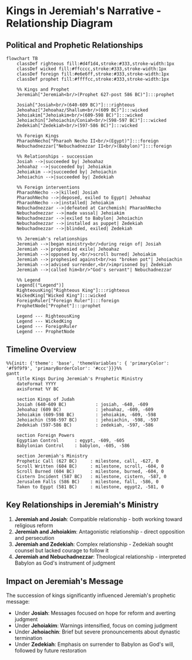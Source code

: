 # Kings in Jeremiah's Narrative - Relationship Diagram

## Political and Prophetic Relationships

```mermaid
flowchart TB
    classDef righteous fill:#d4f1d4,stroke:#333,stroke-width:1px
    classDef wicked fill:#ffcccc,stroke:#333,stroke-width:1px
    classDef foreign fill:#e6e6ff,stroke:#333,stroke-width:1px
    classDef prophet fill:#ffffcc,stroke:#333,stroke-width:1px
    
    %% Kings and Prophet
    Jeremiah["Jeremiah<br/>(Prophet 627-post 586 BC)"]:::prophet
    
    Josiah["Josiah<br/>(640-609 BC)"]:::righteous
    Jehoahaz["Jehoahaz/Shallum<br/>(609 BC)"]:::wicked
    Jehoiakim["Jehoiakim<br/>(609-598 BC)"]:::wicked
    Jehoiachin["Jehoiachin/Coniah<br/>(598-597 BC)"]:::wicked
    Zedekiah["Zedekiah<br/>(597-586 BC)"]:::wicked
    
    %% Foreign Kings
    PharaohNecho["Pharaoh Necho II<br/>(Egypt)"]:::foreign
    Nebuchadnezzar["Nebuchadnezzar II<br/>(Babylon)"]:::foreign
    
    %% Relationships - succession
    Josiah -->|succeeded by| Jehoahaz
    Jehoahaz -->|succeeded by| Jehoiakim
    Jehoiakim -->|succeeded by| Jehoiachin
    Jehoiachin -->|succeeded by| Zedekiah
    
    %% Foreign interventions
    PharaohNecho -->|killed| Josiah
    PharaohNecho -->|deposed, exiled to Egypt| Jehoahaz
    PharaohNecho -->|installed| Jehoiakim
    Nebuchadnezzar -->|defeated at Carchemish| PharaohNecho
    Nebuchadnezzar -->|made vassal| Jehoiakim
    Nebuchadnezzar -->|exiled to Babylon| Jehoiachin
    Nebuchadnezzar -->|installed as puppet| Zedekiah
    Nebuchadnezzar -->|blinded, exiled| Zedekiah
    
    %% Jeremiah's relationships
    Jeremiah -->|began ministry<br/>during reign of| Josiah
    Jeremiah -->|prophesied exile| Jehoahaz
    Jeremiah -->|opposed by,<br/>scroll burned| Jehoiakim
    Jeremiah -->|prophesied against<br/>as "broken pot"| Jehoiachin
    Jeremiah -->|advised surrender,<br/>imprisoned by| Zedekiah
    Jeremiah -->|called him<br/>"God's servant"| Nebuchadnezzar
    
    %% Legend
    Legend[("Legend")]
    RighteousKing["Righteous King"]:::righteous
    WickedKing["Wicked King"]:::wicked
    ForeignRuler["Foreign Ruler"]:::foreign
    ProphetNode["Prophet"]:::prophet
    
    Legend --- RighteousKing
    Legend --- WickedKing
    Legend --- ForeignRuler
    Legend --- ProphetNode
```

## Timeline Overview

```mermaid
%%{init: {'theme': 'base', 'themeVariables': { 'primaryColor': '#f9f9f9', 'primaryBorderColor': '#ccc'}}}%%
gantt
    title Kings During Jeremiah's Prophetic Ministry
    dateFormat YYYY
    axisFormat %Y BC
    
    section Kings of Judah
    Josiah (640-609 BC)           : josiah, -640, -609
    Jehoahaz (609 BC)             : jehoahaz, -609, -609
    Jehoiakim (609-598 BC)        : jehoiakim, -609, -598
    Jehoiachin (598-597 BC)       : jehoiachin, -598, -597
    Zedekiah (597-586 BC)         : zedekiah, -597, -586
    
    section Foreign Powers
    Egyptian Control      : egypt, -609, -605
    Babylonian Control    : babylon, -605, -586
    
    section Jeremiah's Ministry
    Prophetic Call (627 BC)     : milestone, call, -627, 0
    Scroll Written (604 BC)     : milestone, scroll, -604, 0
    Scroll Burned (604 BC)      : milestone, burned, -604, 0
    Cistern Incident (587 BC)   : milestone, cistern, -587, 0
    Jerusalem Falls (586 BC)    : milestone, fall, -586, 0
    Taken to Egypt (581 BC)     : milestone, egypt2, -581, 0
```

## Key Relationships in Jeremiah's Ministry

1. **Jeremiah and Josiah**: Compatible relationship - both working toward religious reform
2. **Jeremiah and Jehoiakim**: Antagonistic relationship - direct opposition and persecution
3. **Jeremiah and Zedekiah**: Complex relationship - Zedekiah sought counsel but lacked courage to follow it
4. **Jeremiah and Nebuchadnezzar**: Theological relationship - interpreted Babylon as God's instrument of judgment

## Impact on Jeremiah's Message

The succession of kings significantly influenced Jeremiah's prophetic message:

- Under **Josiah**: Messages focused on hope for reform and averting judgment
- Under **Jehoiakim**: Warnings intensified, focus on coming judgment
- Under **Jehoiachin**: Brief but severe pronouncements about dynastic termination
- Under **Zedekiah**: Emphasis on surrender to Babylon as God's will, followed by future restoration